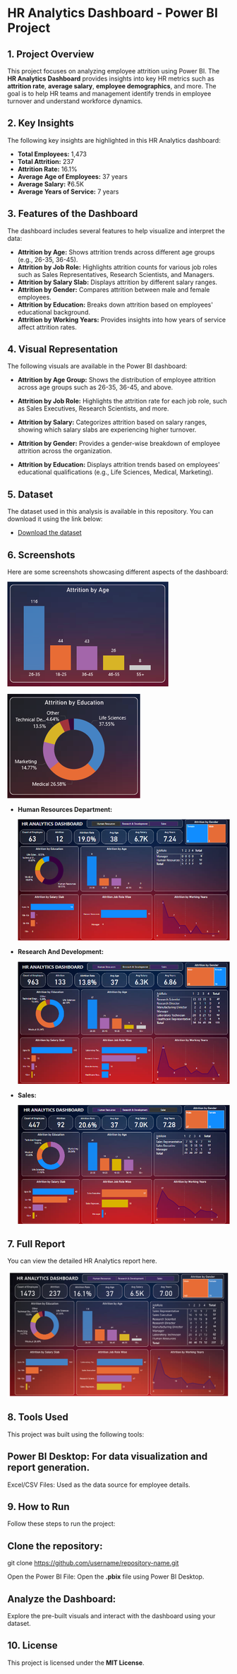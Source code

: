 # **HR Analytics Dashboard - Power BI Project**
## **1. Project Overview**
This project focuses on analyzing employee attrition using Power BI. The **HR Analytics Dashboard** provides insights into key HR metrics such as **attrition rate**, **average salary**, **employee demographics**, and more. The goal is to help HR teams and management identify trends in employee turnover and understand workforce dynamics.

## **2. Key Insights**
The following key insights are highlighted in this HR Analytics dashboard:

- **Total Employees:** 1,473
- **Total Attrition:** 237
- **Attrition Rate:** 16.1%
- **Average Age of Employees:** 37 years
- **Average Salary:** ₹6.5K
- **Average Years of Service:** 7 years

## **3. Features of the Dashboard**
The dashboard includes several features to help visualize and interpret the data:

- **Attrition by Age:** Shows attrition trends across different age groups (e.g., 26-35, 36-45).
- **Attrition by Job Role:** Highlights attrition counts for various job roles such as Sales Representatives, Research Scientists, and Managers.
- **Attrition by Salary Slab:** Displays attrition by different salary ranges.
- **Attrition by Gender:** Compares attrition between male and female employees.
- **Attrition by Education:** Breaks down attrition based on employees' educational background.
- **Attrition by Working Years:** Provides insights into how years of service affect attrition rates.
  
## **4. Visual Representation**
The following visuals are available in the Power BI dashboard:

- **Attrition by Age Group:**
Shows the distribution of employee attrition across age groups such as 26-35, 36-45, and above.

- **Attrition by Job Role:**
Highlights the attrition rate for each job role, such as Sales Executives, Research Scientists, and more.

- **Attrition by Salary:**
Categorizes attrition based on salary ranges, showing which salary slabs are experiencing higher turnover.

- **Attrition by Gender:**
Provides a gender-wise breakdown of employee attrition across the organization.

- **Attrition by Education:**
Displays attrition trends based on employees' educational qualifications (e.g., Life Sciences, Medical, Marketing).

## **5. Dataset**

The dataset used in this analysis is available in this repository. You can download it using the link below:

- [Download the dataset](https://github.com/Yogesh3454/HR-Analytics-Power-BI-Report/blob/main/HR_Analytics%20dataset.csv)

## **6. Screenshots**
Here are some screenshots showcasing different aspects of the dashboard:

![Attrition by Age](https://github.com/Yogesh3454/HR-Analytics-Power-BI-Report/blob/main/Attrition%20by%20Age.png)

![Attrition by Education](https://github.com/Yogesh3454/HR-Analytics-Power-BI-Report/blob/main/Attrition%20by%20Education.png)

- **Human Resources Department:**
  
  ![](https://github.com/Yogesh3454/HR-Analytics-Power-BI-Report/blob/main/HR%20Department.png)
  
- **Research And Development:**
  
  ![](https://github.com/Yogesh3454/HR-Analytics-Power-BI-Report/blob/main/R%20%26%20D%20Department.png)
  
- **Sales:**
  
  ![](https://github.com/Yogesh3454/HR-Analytics-Power-BI-Report/blob/main/Sales%20Department.png)

## **7. Full Report**
You can view the detailed HR Analytics report here.

![Full Report](https://github.com/Yogesh3454/HR-Analytics-Power-BI-Report/blob/main/Full%20Report.png)

## **8. Tools Used**
This project was built using the following tools:

## **Power BI Desktop:** For data visualization and report generation.
Excel/CSV Files: Used as the data source for employee details.

## **9. How to Run**
Follow these steps to run the project:

## Clone the repository:

git clone https://github.com/username/repository-name.git

Open the Power BI File:
Open the **.pbix** file using Power BI Desktop.

## Analyze the Dashboard:
Explore the pre-built visuals and interact with the dashboard using your dataset.

## **10. License**
This project is licensed under the **MIT License**.


